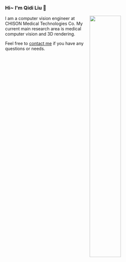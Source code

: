 ### Hi~ I'm Qidi Liu 👋

<img width="45%" align="right" src="https://github-readme-stats.vercel.app/api?username=QidiLiu&&hide=prs,contribs&?count_private=true&show_icons=true" />

I am a computer vision engineer at CHISON Medical Technologies Co. My current main research area is medical computer vision and 3D rendering.

Feel free to [contact me](mailto:qidi.liu@outlook.com) if you have any questions or needs.

<!--
**QidiLiu/QidiLiu** is a ✨ _special_ ✨ repository because its `README.md` (this file) appears on your GitHub profile.

[![Top Langs](https://github-readme-stats.vercel.app/api/top-langs/?username=QidiLiu&hide=HTML,CSS)](https://github.com/anuraghazra/github-readme-stats)

Here are some ideas to get you started:

- 🔭 I’m currently working on ...
- 🌱 I’m currently learning ...
- 👯 I’m looking to collaborate on ...
- 🤔 I’m looking for help with ...
- 💬 Ask me about ...
- 📫 How to reach me: ...
- 😄 Pronouns: ...
- ⚡ Fun fact: ...
-->
